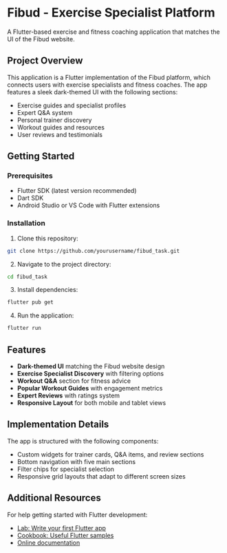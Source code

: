 # Fibud - Exercise Specialist Platform

A Flutter-based exercise and fitness coaching application that matches the UI of the Fibud website.

## Project Overview

This application is a Flutter implementation of the Fibud platform, which connects users with exercise specialists and fitness coaches. The app features a sleek dark-themed UI with the following sections:

- Exercise guides and specialist profiles
- Expert Q&A system
- Personal trainer discovery
- Workout guides and resources
- User reviews and testimonials

## Getting Started

### Prerequisites
- Flutter SDK (latest version recommended)
- Dart SDK
- Android Studio or VS Code with Flutter extensions

### Installation

1. Clone this repository:
```bash
git clone https://github.com/yourusername/fibud_task.git
```

2. Navigate to the project directory:
```bash
cd fibud_task
```

3. Install dependencies:
```bash
flutter pub get
```

4. Run the application:
```bash
flutter run
```

## Features

- **Dark-themed UI** matching the Fibud website design
- **Exercise Specialist Discovery** with filtering options
- **Workout Q&A** section for fitness advice
- **Popular Workout Guides** with engagement metrics
- **Expert Reviews** with ratings system
- **Responsive Layout** for both mobile and tablet views

## Implementation Details

The app is structured with the following components:

- Custom widgets for trainer cards, Q&A items, and review sections
- Bottom navigation with five main sections
- Filter chips for specialist selection
- Responsive grid layouts that adapt to different screen sizes

## Additional Resources

For help getting started with Flutter development:

- [Lab: Write your first Flutter app](https://docs.flutter.dev/get-started/codelab)
- [Cookbook: Useful Flutter samples](https://docs.flutter.dev/cookbook)
- [Online documentation](https://docs.flutter.dev/)

